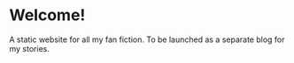 # Welcome!

A static website for all my fan fiction. To be launched as a separate blog for my stories.
